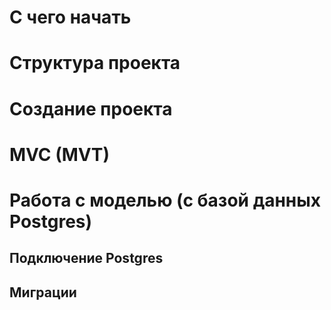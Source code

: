 # С чего начать

# Структура проекта

# Создание проекта

# MVC (MVT)

# Работа с моделью (с базой данных Postgres)
## Подключение Postgres
## Миграции